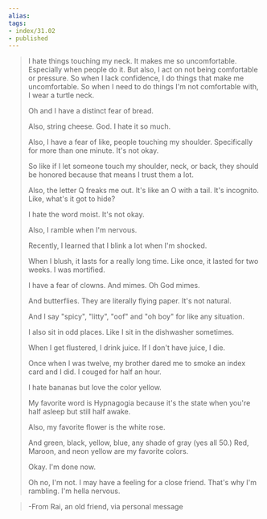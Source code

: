 ```yaml
---
alias: 
tags:
- index/31.02
- published
---
```



> I hate things touching my neck. It makes me so uncomfortable. Especially when people do it. But also, I act on not being comfortable or pressure. So when I lack confidence, I do things that make me uncomfortable. So when I need to do things I'm not comfortable with, I wear a turtle neck.
> 
> Oh and I have a distinct fear of bread.
> 
> Also, string cheese. God. I hate it so much.
> 
> Also, I have a fear of like, people touching my shoulder. Specifically for more than one minute. It's not okay.
> 
> So like if I let someone touch my shoulder, neck, or back, they should be honored because that means I trust them a lot.
> 
> Also, the letter Q freaks me out. It's like an O with a tail. It's incognito. Like, what's it got to hide?
> 
> I hate the word moist. It's not okay.
> 
> Also, I ramble when I'm nervous.
> 
> Recently, I learned that I blink a lot when I'm shocked.
> 
> When I blush, it lasts for a really long time. Like once, it lasted for two weeks. I was mortified.
> 
> I have a fear of clowns. And mimes. Oh God mimes.
> 
> And butterflies. They are literally flying paper. It's not natural.
> 
> And I say "spicy", "litty", "oof" and "oh boy" for like any situation.
> 
> I also sit in odd places. Like I sit in the dishwasher sometimes.
> 
> When I get flustered, I drink juice. If I don't have juice, I die.
> 
> Once when I was twelve, my brother dared me to smoke an index card and I did. I couged for half an hour.
> 
> I hate bananas but love the color yellow.
> 
> My favorite word is Hypnagogia because it's the state when you're half asleep but still half awake.
> 
> Also, my favorite flower is the white rose.
> 
> And green, black, yellow, blue, any shade of gray (yes all 50.) Red, Maroon, and neon yellow are my favorite colors.
> 
> Okay. I'm done now.
> 
> Oh no, I'm not. I may have a feeling for a close friend. That's why I'm rambling. I'm hella nervous.
> 

> -From Rai, an old friend, via personal message